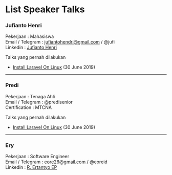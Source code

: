 # List Speaker Talks

### Jufianto Henri 
Pekerjaan : Mahasiswa  
Email / Telegram : jufiantohendri@gmail.com  / @jufi    
Linkedin : [Jufianto Henri](https://www.linkedin.com/in/jufianto/)

Talks yang pernah dilakukan 
* [Install Laravel On Linux](https://github.com/KongkowITPekanbaru/kwittalks/issues/1) (30 June 2019)


----
### Predi
Pekerjaan : Tenaga Ahli    
Email / Telegram : @predisenior      
Certification : MTCNA  

Talks yang pernah dilakukan 
* [Install Laravel On Linux](https://github.com/KongkowITPekanbaru/kwittalks/issues/1) (30 June 2019)


----
### Ery
Pekerjaan : Software Engineer    
Email / Telegram : eore26@gmail.com / @eoreid     
Linkedin : [R. Ertantyo EP](https://id.linkedin.com/in/ertantyo-edi-prabowo-010216166)

